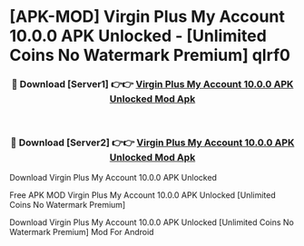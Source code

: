 # [APK-MOD] Virgin Plus My Account 10.0.0 APK Unlocked - [Unlimited Coins No Watermark Premium] qlrf0



<div align="center">
<h3>🔴 Download [Server1] 👉👉 <a href="https://momento.my/?title=Virgin_Plus_My_Account_10.0.0_APK_Unlocked">Virgin Plus My Account 10.0.0 APK Unlocked Mod Apk</a></h3><br>

<h3>🔴 Download [Server2] 👉👉 <a href="https://momento.my/?title=Virgin_Plus_My_Account_10.0.0_APK_Unlocked">Virgin Plus My Account 10.0.0 APK Unlocked Mod Apk</a></h3>
</div>



Download Virgin Plus My Account 10.0.0 APK Unlocked 

Free APK MOD Virgin Plus My Account 10.0.0 APK Unlocked [Unlimited Coins No Watermark Premium]

Download Virgin Plus My Account 10.0.0 APK Unlocked [Unlimited Coins No Watermark Premium] Mod For Android
